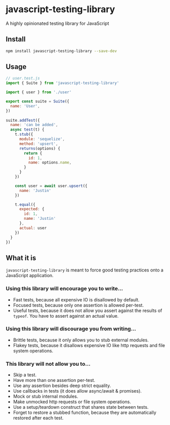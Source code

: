 # javascript-testing-library

A highly opinionated testing library for JavaScript

## Install

```bash
npm install javascript-testing-library --save-dev
```

## Usage

```js
// user.test.js
import { Suite } from 'javascript-testing-library'

import { user } from './user'

export const suite = Suite({
  name: 'User',
})
 
suite.addTest({
  name: 'can be added',
  async test(t) {
    t.stub({
      module: 'sequelize',
      method: 'upsert',
      returns(options) {
        return {
          id: 1,
          name: options.name,
        }
      }
    })

    const user = await user.upsert({
      name: 'Justin'
    })

    t.equal({
      expected: {
        id: 1,
        name: 'Justin'
      },
      actual: user
    })
  }
})
```

## What it is

`javascript-testing-library` is meant to force good testing practices onto a JavaScript application.

### Using this library will encourage you to write... 

* Fast tests, because all expensive IO is disallowed by default.
* Focused tests, because only one assertion is allowed per-test.
* Useful tests, because it does not allow you assert against the results of `typeof`. You have to assert against an actual value.

### Using this library will discourage you from writing... 

* Brittle tests, because it only allows you to stub external modules.
* Flakey tests, because it disallows expensive IO like http requests and file system operations.

### This library will not allow you to...

* Skip a test.
* Have more than one assertion per-test.
* Use any assertion besides deep strict equality.
* Use callbacks in tests (it does allow async/await & promises).
* Mock or stub internal modules.
* Make unmocked http requests or file system operations.
* Use a setup/teardown construct that shares state between tests.
* Forget to restore a stubbed function, because they are automatically restored after each test.
